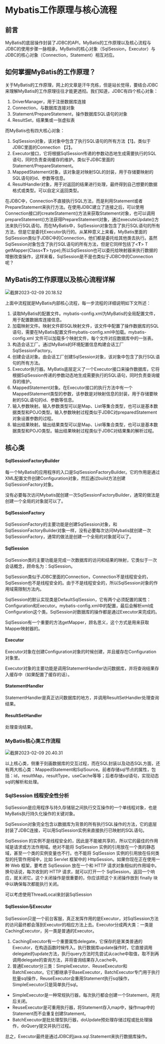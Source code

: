 # Mybatis工作原理与核心流程

## 前言

MyBatis的底层操作封装了JDBC的API，MyBatis的工作原理以及核心流程与JDBC的使用步骤一脉相承，MyBatis的核心对象（SqlSession，Executor）与JDBC的核心对象（Connection，Statement）相互对应。

## 如何掌握MyBatis的工作原理？

关于MyBatis的工作原理，网上的文章是汗牛充栋，但是站长觉得，要结合JDBC来理解MyBatis的工作原理往往才能更透彻。我们知道，JDBC有四个核心对象：

1. DriverManager，用于注册数据库连接
2. Connection，与数据库连接对象
3. Statement/PrepareStatement，操作数据库SQL语句的对象
4. ResultSet，结果集或一张虚拟表

而MyBatis也有四大核心对象：

1. SqlSession对象，该对象中包含了执行SQL语句的所有方法【1】。类似于JDBC里面的Connection 【2】。
2. Executor接口，它将根据SqlSession传递的参数动态地生成需要执行的SQL语句，同时负责查询缓存的维护。类似于JDBC里面的Statement/PrepareStatement。
3. MappedStatement对象，该对象是对映射SQL的封装，用于存储要映射的SQL语句的id、参数等信息。
4. ResultHandler对象，用于对返回的结果进行处理，最终得到自己想要的数据格式或类型。可以自定义返回类型。

在JDBC中，Connection不直接执行SQL方法，而是利用Statement或者PrepareStatement来执行方法。在使用JDBC建立了连接之后，可以使用Connection接口的createStatement()方法来获取Statement对象，也可以调用prepareStatement()方法获得PrepareStatement对象，通过executeUpdate()方法来执行SQL语句。而在MyBatis中，SqlSession对象包含了执行SQL语句的所有方法，但是它是委托Executor执行的。从某种意义上来看，MyBatis里面的SqlSession类似于JDBC中的Connection，他们都是委托给其他类去执行。虽然SqlSession对象包含了执行SQL语句的所有方法，但是它同样包括了<**T**> T getMapper(Class<**T**> type);所以SqlSession也可以委托给映射器来执行数据的增删改查操作，这样来看，SqlSession是不是也类似于JDBC中的Connection呢？

## MyBatis的工作原理以及核心流程详解

![截屏2023-02-09 20.18.52](../image/c9/m1.png)

上面中流程就是MyBatis内部核心流程，每一步流程的详细说明如下文所述：

1. 读取MyBatis的配置文件。mybatis-config.xml为MyBatis的全局配置文件，用于配置数据库连接信息。
2. 加载映射文件。映射文件即SQL映射文件，该文件中配置了操作数据库的SQL语句，需要在MyBatis配置文件mybatis-config.xml中加载。mybatis-config.xml 文件可以加载多个映射文件，每个文件对应数据库中的一张表。
3. 构造会话工厂。通过MyBatis的环境配置信息构建会话工厂SqlSessionFactory。
4. 创建会话对象。由会话工厂创建SqlSession对象，该对象中包含了执行SQL语句的所有方法。
5. Executor执行器。MyBatis底层定义了一个Executor接口来操作数据库，它将根据SqlSession传递的参数动态地生成需要执行的SQL语句，同时负责查询缓存的维护。
6. MappedStatement对象。在Executor接口的执行方法中有一个MappedStatement类型的参数，该参数是对映射信息的封装，用于存储要映射的SQL语句的id、参数等信息。
7. 输入参数映射。输入参数类型可以是Map、List等集合类型，也可以是基本数据类型和POJO类型。输入参数映射过程类似于JDBC对preparedStatement对象设置参数的过程。
8. 输出结果映射。输出结果类型可以是Map、List等集合类型，也可以是基本数据类型和POJO类型。输出结果映射过程类似于JDBC对结果集的解析过程。

## 核心类

#### SqlSessionFactoryBuilder

每一个MyBatis的应用程序的入口是SqlSessionFactoryBuilder。它的作用是通过XML配置文件创建Configuration对象，然后通过build方法创建SqlSessionFactory对象。

没有必要每次访问Mybatis就创建一次SqlSessionFactoryBuilder，通常的做法是创建一个全局的对象就可以了。

#### SqlSessionFactory

SqlSessionFactory的主要功能是创建SqlSession对象，和SqlSessionFactoryBuilder对象一样，没有必要每次访问Mybatis就创建一次SqlSessionFactory，通常的做法是创建一个全局的对象就可以了。

#### SqlSession

SqlSession类的主要功能是完成一次数据库的访问和结果的映射，它类似于一次会话概念，顾命名为：SqlSession。

SqlSession类似于JDBC里面的Connection，Connection不是线程安全的，SqlSession也不是线程安全的。由于不是线程安全的，所以SqlSession对象的作用域需限制方法内。

SqlSession的默认实现类是DefaultSqlSession，它有两个必须配置的属性：Configuration和Executor。mybatis-config.xml中的配置，最后会解析xml成Configuration这个类。SqlSession对数据库的操作都是通过Executor来完成的。

SqlSession有一个重要的方法getMapper，顾名思义，这个方式是用来获取Mapper映射器的。

#### Executor

Executor对象在创建Configuration对象的时候创建，并且缓存在Configuration对象里。

Executor对象的主要功能是调用StatementHandler访问数据库，并将查询结果存入缓存中（如果配置了缓存的话）。

#### StatementHandler

StatementHandler是真正访问数据库的地方，并调用ResultSetHandler处理查询结果。

#### ResultSetHandler

处理查询结果。

### MyBatis核心类工作流程

![截屏2023-02-09 20.40.31](../image/c9/m2.png)

以上核心类，侧重于刻画数据库的交互过程，而在SQL封装以及动态SQL方面，还有两大核心类：MappedStatement和SqlSource。前者存储sql节点的属性，包括：id，resultMap，resultType，useCache等等；后者存储sql语句，实现动态sql的解析和处理。

### SqlSession 线程安全性分析

SqlSession是应用程序与持久存储层之间执行交互操作的一个单线程对象，也是MyBatis执行持久化操作的关键对象。

SqlSession对象完全包含以数据库为背景的所有执行SQL操作的方法，它的底层封装了JDBC连接，可以用SqlSession实例来直接执行已映射的SQL语句。

SqlSession 的实例不是线程安全的，因此是不能被共享的，所以它的最佳的作用域是请求或方法作用域。绝对不能将 SqlSession 实例的引用放在一个类的静态域，甚至一个类的实例变量也不行。也不能将 SqlSession 实例的引用放在任何类型的托管作用域中，比如 Servlet 框架中的 HttpSession。如果你现在正在使用一种 Web 框架，要考虑 SqlSession 放在一个和 HTTP 请求对象相似的作用域中。换句话说，每次收到的 HTTP 请求，就可以打开一个 SqlSession，返回一个响应，就关闭它。这个关闭操作是很重要的，你应该把这个关闭操作放到 finally 块中以确保每次都能执行关闭。

可以考虑使用ThreadLocal来封装SqlSession

#### SqlSession与Executor

SqlSession只是一个前台客服，真正发挥作用的是Executor，对SqlSession方法的访问最终都会落到Executor的相应方法上去。Executor分成两大类：一类是CachingExecutor，另一类是普通的Executor。

1. CachingExecutor有一个重要属性delegate，它保存的是某类普通的Executor，在构造函数时候传入。执行数据库update操作时，它直接调用delegate的update方法，执行query方法时先尝试从cache中取值，取不到再调用delegate的查询方法，并将查询结果存入cache中。
2. 普通Executor分三类：SimpleExecutor、ReuseExecutor和BatchExecutor。它们都继承于BaseExecutor，BatchExecutor专门用于执行批量sql操作，ReuseExecutor会重用Statement执行sql操作，SimpleExecutor只是简单执行sql。

* SimpleExecutor是一种常规执行器，每次执行都会创建一个Statement，用完后关闭。
* ReuseExecutor是可重用执行器，将Statement存入map中，操作map中的Statement而不会重复创建Statement。
* BatchExecutor是批处理型执行器，doUpdate预处理存储过程或批处理操作，doQuery提交并执行过程。

总之，Executor最终是通过JDBC的java.sql.Statement来执行数据库操作。